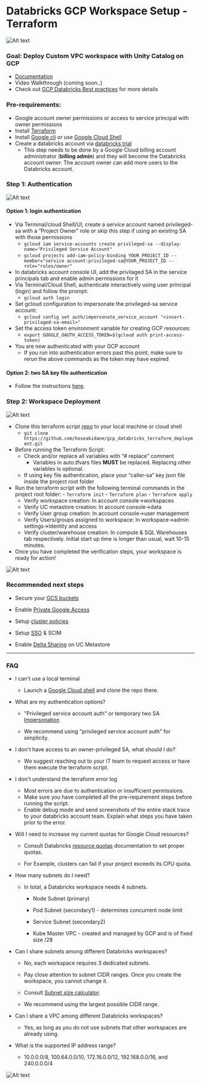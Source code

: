 # Databricks GCP Workspace Setup - Terraform 
![Alt text](photos/databricks-non-transparent-logo.webp)
### Goal: Deploy Custom VPC workspace with Unity Catalog on GCP

- [Documentation](https://docs.gcp.databricks.com/en/administration-guide/workspace/index.html)
- Video Walkthrough (coming soon..)
- Check out [GCP Databricks Best practices](https://github.com/bhavink/databricks/blob/master/gcpdb4u/readme.md) for more details 

### Pre-requirements:
- Google account owner permissions or access to service principal with owner permissions 
- Install [Terraform](https://developer.hashicorp.com/terraform/tutorials/aws-get-started/install-cli) 
- Install [Google cli](https://cloud.google.com/sdk/docs/install) or use [Google Cloud Shell](https://cloud.google.com/shell/docs/launching-cloud-shell)  
- Create a databricks account via [databricks trial](https://docs.gcp.databricks.com/en/administration-guide/account-settings-gcp/create-subscription.html)
  - This step needs to be done by a Google Cloud billing account administrator (**billing admin**) and they will become the Databricks account owner. The account owner can add more users to the Databricks account.

### Step 1: Authentication
![Alt text](photos/authentication-meme.jpeg)
####   Option 1: login authentication 
- Via Terminal/cloud Shell/UI, create a service account named privileged-sa with a “Project Owner” role or skip this step if using an existing SA with those permissions 
  - `gcloud iam service-accounts create privileged-sa --display-name="Privileged Service Account"`
  - `gcloud projects add-iam-policy-binding YOUR_PROJECT_ID --member="service account:privileged-sa@YOUR_PROJECT_ID --role="roles/owner"`
- In databricks account console UI, add the privilaged SA in the service principals tab and enable admin permissions for it
- Via Terminal/Cloud Shell, authenticate interactively using user principal (login) and follow the prompt: 
  - `gcloud auth login`
- Set gcloud configuration to impersonate the privileged-sa service account: 
  - `gcloud config set auth/impersonate_service_account "<insert-privilaged-sa-email>"`
- Set the access token environment variable for creating GCP resources: 
  - `export GOOGLE_OAUTH_ACCESS_TOKEN=$(gcloud auth print-access-token)`
- You are now authenticated with your GCP account
  - If you run into authentication errors past this point, make sure to rerun the above commands as the token may have expired 

#### Option 2: two SA key file authentication
- Follow the instructions [here](https://github.com/bhavink/databricks/blob/master/gcpdb4u/templates/terraform-scripts/sa-impersonation.md#create-the-service-account). 

### Step 2: Workspace Deployment
![Alt text](photos/databricks-workspace-ui.png)
- Clone this terraform script [repo](https://github.com/hoseakidane/gcp_databricks_terraform_deployment?tab=readme-ov-file#step-1-authentication) to your local machine or cloud shell 
  - `git clone https://github.com/hoseakidane/gcp_databricks_terraform_deployment.git`
- Before running the Terraform Script:
    - Check and/or replace all variables with “# replace” comment 
      - Variables in auto.tfvars files **MUST** be replaced. Replacing other variables is optional.
    - If using key file authentication, place your “caller-sa” key json file inside the project root folder 
- Run the terraform script with the following terminal commands in the project root folder:
      - `Terraform init`
      - `Terraform plan`
      - `Terraform apply`
  - Verify workspace creation: In account console→workspaces
  - Verify UC metastore creation: In account console→data
  - Verify User group creation: In account console→user management
  - Verify Users/groups assigned to workspace: In workspace->admin settings->Identity and access
  - Verify cluster/warehouse creation: In compute & SQL Warehouses tab respectively. Initial start up time is longer than usual, wait 10-15 minutes.
- Once you have completed the verification steps, your workspace is ready for action!

![Alt text](photos/next-step-meme.jpeg)
### Recommended next steps
-   Secure your [GCS buckets](https://docs.gcp.databricks.com/en/administration-guide/workspace/create-workspace.html#secure-the-workspaces-gcs-buckets-in-your-project)

-   Enable [Private Google Access](https://github.com/bhavink/databricks/blob/master/gcpdb4u/security/Configure-PrivateGoogleAccess.md) 

-   Setup [cluster policies](https://docs.gcp.databricks.com/en/administration-guide/clusters/policies.html#create-and-manage-compute-policies)

-   Setup [SSO](https://docs.gcp.databricks.com/en/security/auth-authz/index.html#single-sign-on) & SCIM

- Enable [Delta Sharing](https://docs.gcp.databricks.com/en/data-sharing/index.html#what-is-delta-sharing) on UC Metastore


----


### FAQ
-   I can't use a local terminal

    -   Launch a [Google Cloud shell](https://cloud.google.com/shell/docs/launching-cloud-shell) and clone the repo there.

-   What are my authentication options?

    -   "Privileged service account auth" or temporary two SA [Impersonation](https://github.com/bhavink/databricks/blob/master/gcpdb4u/templates/terraform-scripts/sa-impersonation.md) 

    -   We recommend using "privileged service account auth" for simplicity.  

-   I don't have access to an owner-privileged SA, what should I do? 

    -   We suggest reaching out to your IT team to request access or have them execute the terraform script.

-   I don't understand the terraform error log

    -   Most errors are due to authentication or insufficient permissions.
    - Make sure you have completed all the pre-requirement steps before running the script.
    - Enable debug mode and send screenshots of the entire stack trace to your databricks account team. Explain what steps you have taken prior to the error. 


-   Will I need to increase my current quotas for Google Cloud resources?

    -   Consult Databricks [resource quotas](https://docs.gcp.databricks.com/en/administration-guide/account-settings-gcp/quotas.html) documentation to set proper quotas.

    -   For Example, clusters can fail if your project exceeds its CPU quota. 

-   How many subnets do I need?

    -   In total, a Databricks workspace needs 4 subnets.

        -   Node Subnet (primary)

        -   Pod Subnet (secondary1) - determines concurrent node limit

        -   Service Subnet (secondary2)

        -   Kube Master VPC - created and managed by GCP and is of fixed size /28

-   Can I share subnets among different Databricks workspaces?

    -   No, each workspace requires 3 dedicated subnets. 

    -   Pay close attention to subnet CIDR ranges. Once you create the workspace, you cannot change it.

    -   Consult [Subnet size calculator](https://docs.gcp.databricks.com/en/administration-guide/cloud-configurations/gcp/network-sizing.html). 
    -   We recommend using the largest possible CIDR range. 

-   Can I share a VPC among different Databricks workspaces?

    -   Yes, as long as you do not use subnets that other workspaces are already using.

-   What is the supported IP address range?

    -   10.0.0.0/8, 100.64.0.0/10, 172.16.0.0/12, 192.168.0.0/16, and 240.0.0.0/4
  

![Alt text](photos/faq-meme.png)